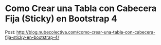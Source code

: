 # Como Crear una Tabla con Cabecera Fija (Sticky) en Bootstrap 4 

Post: http://blog.nubecolectiva.com/como-crear-una-tabla-con-cabecera-fija-sticky-en-bootstrap-4/ 
